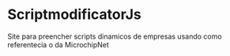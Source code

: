 # ScriptmodificatorJs
Site para preencher scripts dinamicos de empresas usando como referentecia o da MicrochipNet
